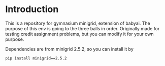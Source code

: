 # Introduction

This is a repository for gymnasium minigrid, extension of babyai. 
The purpose of this env is going to the three balls in order. 
Originally made for testing credit assignment problems, but you can modify it for your own purpose.

Dependencies are from minigrid 2.5.2, so you can install it by


```commandline
pip install minigrid==2.5.2
```

